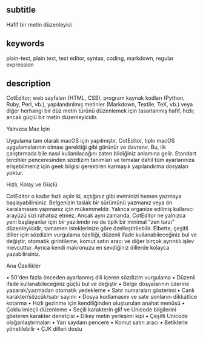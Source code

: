 
subtitle
-----------

Hafif bir metin düzenleyici


keywords
-----------

plain-text, plain text, text editor, syntax, coding, markdown, regular expression


description
-----------

CotEditor; web sayfaları (HTML, CSS), program kaynak kodları (Python, Ruby, Perl, vb.), yapılandırılmış metinler (Markdown, Textile, TeX, vb.) veya diğer herhangi bir düz metin türünü düzenlemek için tasarlanmış hafif, hızlı; ancak güçlü bir metin düzenleyicidir.


Yalnızca Mac İçin

Uygulama tam olarak macOS için yapılmıştır. CotEditor, tıpkı macOS uygulamalarının olması gerektiği gibi görünür ve davranır. Bu, ilk çalıştırmada bile nasıl kullanılacağını zaten bildiğiniz anlamına gelir. Standart tercihler penceresinden sözdizim tanımları ve temalar dahil tüm ayarlarınıza erişebilmeniz için geek bilgisi gerektiren karmaşık yapılandırma dosyaları yoktur.

Hızlı, Kolay ve Güçlü

CotEditor o kadar hızlı açılır ki, açtığınız gibi metninizi hemen yazmaya başlayabilirsiniz. Belgenizin taslak bir sürümünü yazmanız veya ön karalamasını yapmanız için mükemmeldir. Yalınca organize edilmiş kullanıcı arayüzü sizi rahatsız etmez. Ancak aynı zamanda, CotEditor ne yalnızca yeni başlayanlar için bir yazılımdır ne de tipik bir minimal “zen tarzı” düzenleyicidir; tamamen isteklerinize göre özelleştirilebilir. Elbette, çeşitli diller için sözdizim vurgulama özelliği, düzenli ifade kullanabileceğiniz bul ve değiştir, otomatik girintileme, komut satırı aracı ve diğer birçok ayrıntılı işlev mevcuttur. Ayrıca kendi makronuzu en sevdiğiniz dillerde kolayca yazabilirsiniz.

Ana Özellikler

• 50'den fazla önceden ayarlanmış dili içeren sözdizim vurgulama
• Düzenli ifade kullanabileceğiniz güçlü bul ve değiştir
• Belge dosyalarının üzerine yazarak/yazmadan otomatik yedekleme
• Satır numaraları gösterimi
• Canlı karakter/sözcük/satır sayımı
• Dosya kodlamasını ve satır sonlarını dikkatlice kotarma
• Hızlı gezinme için kendiliğinden oluşturulan anahat menüsü
• Çoklu imleçli düzenleme
• Seçili karakterin glif ve Unicode bilgilerini gösteren karakter denetçisi
• Dikey metin yerleşimi kipi
• Çeşitli Unicode olağanlaştırmaları
• Yarı saydam pencere
• Komut satırı aracı
• Betiklerle yönetilebilir
• ÇJK dilleri dostu
